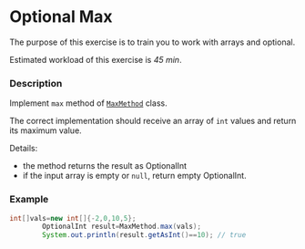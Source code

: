 # Optional Max

The purpose of this exercise is to train you to work with arrays and optional.

Estimated workload of this exercise is _45 min_.

### Description

Implement `max` method of [`MaxMethod`](src/main/java/com/epam/rd/autotasks/max/MaxMethod.java) class.

The correct implementation should receive an array of `int` values and return its maximum value.

Details:

- the method returns the result as OptionalInt
- if the input array is empty or `null`, return empty OptionalInt.

### Example

```java
int[]vals=new int[]{-2,0,10,5};
        OptionalInt result=MaxMethod.max(vals);
        System.out.println(result.getAsInt()==10); // true
```
